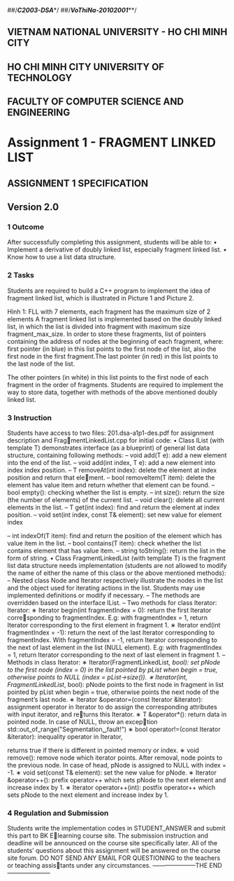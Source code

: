 ##/*****C2003-DSA******/
##/***VoThiNa-20102001*****/

##       VIETNAM NATIONAL UNIVERSITY - HO CHI MINH CITY
##      HO CHI MINH CITY UNIVERSITY OF TECHNOLOGY
##      FACULTY OF COMPUTER SCIENCE AND ENGINEERING


# Assignment 1 - FRAGMENT LINKED LIST


##    ASSIGNMENT 1 SPECIFICATION
##       Version 2.0
###   1 Outcome
After successfully completing this assignment, students will be able to:
• Implement a derivative of doubly linked list, especially fragment linked list.
• Know how to use a list data structure.


### 2 Tasks
Students are required to build a C++ program to implement the idea of fragment linked list,
which is illustrated in Picture 1 and Picture 2.


Hình 1: FLL with 7 elements, each fragment has the maximum size of 2 elements
A fragment linked list is implemented based on the doubly linked list, in which the list is
divided into fragment with maximum size fragment_max_size.
In order to store these fragments, list of pointers containing the address of nodes at the
beginning of each fragment, where:
first pointer (in blue) in this list points to the first node of the list, also the first node in
the first fragment.The last pointer (in red) in this list points to the last node of the list.

The other pointers (in white) in this list points to the first node of each fragment in the
order of fragments.
Students are required to implement the way to store data, together with methods of the
above mentioned doubly linked list.


### 3 Instruction
Students have access to two files: 201.dsa-a1p1-des.pdf for assignment description and FragmentLinkedList.cpp for initial code:
• Class IList (with template T) demonstrates interface (as a blueprint) of general list data
structure, containing following methods:
– void add(T e): add a new element into the end of the list.
– void add(int index, T e): add a new element into index index position.
– T removeAt(int index): delete the element at index position and return that element.
– bool removeItem(T item): delete the element has value item and return whether
that element can be found.
– bool empty(): checking whether the list is empty.
– int size(): return the size (the number of elements) of the current list.
– void clear(): delete all current elements in the list.
– T get(int index): find and return the element at index position.
– void set(int index, const T& element): set new value for element index

– int indexOf(T item): find and return the position of the element which has value
item in the list.
– bool contains(T item): check whether the list contains element that has value
item. – string toString(): return the list in the form of string.
• Class FragmentLinkedList (with template T) is the fragment list data structure needs
implementation (students are not allowed to modify the name of either the name of this
class or the above mentioned methods):
– Nested class Node and Iterator respectively illustrate the nodes in the list and the
object used for iterating actions in the list. Students may use implemented definitions
or modify if necessary.
– The methods are overridden based on the interface IList. – Two methods for class Iterator: Iterator: ∗ Iterator begin(int fragmentIndex = 0): return the first Iterator corresponding to fragmentIndex.
E.g: with fragmentIndex = 1, return Iterator corresponding to the first element
in fragment 1.
∗ Iterator end(int fragmentIndex = -1): return the next of the last Iterator
corresponding to fragmentIndex. With fragmentIndex = -1, return Iterator
corresponding to the next of last element in the list (NULL element).
E.g: with fragmentIndex = 1, return Iterator corresponding to the next of last
element in fragment 1.
– Methods in class Iterator: ∗ Iterator(FragmentLinkedList<T>*, bool): set pNode to the first node (index = 0)
in the list pointed by pList when begin = true, otherwise points to NULL
(index = pList->size()).
∗ Iterator(int, FragmentLinkedList<T>*, bool): pNode points to the first
node in fragment in list pointed by pList when begin = true, otherwise points
the next node of the fragment’s last node.
∗ Iterator &operator=(const Iterator &iterator): assignment operator in
Iterator to do assign the corresponding attributes with input iterator, and returns this Iterator. ∗ T &operator*(): return data in pointed node. In case of NULL, throw an exception std::out_of_range("Segmentation␣fault!") ∗ bool operator!=(const Iterator &iterator): inequality operator in Iterator,
  
  returns true if there is different in pointed memory or index.
∗ void remove(): remove node which iterator points. After removal, node points
to the previous node. In case of head, pNode is assigned to NULL with index = -1. ∗ void set(const T& element): set the new value for pNode. ∗ Iterator &operator++(): prefix operator++ which sets pNode to the next
element and increase index by 1.
∗ Iterator operator++(int): postfix operator++ which sets pNode to the next
element and increase index by 1.


### 4 Regulation and Submission
Students write the implementation codes in STUDENT_ANSWER and submit this part to BK Elearning course site. The submission instruction and deadline will be announced on the course
site specifically later.
All of the students’ questions about this assignment will be answered on the course site
forum. DO NOT SEND ANY EMAIL FOR QUESTIONING to the teachers or teaching assistants under any circumstances.
———————THE END———————
